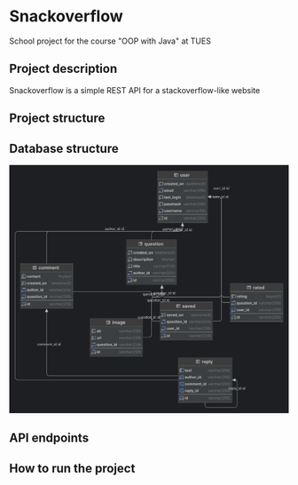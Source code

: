 # Snackoverflow
School project for the course "OOP with Java" at TUES 

## Project description
Snackoverflow is a simple REST API for a stackoverflow-like website

[//]: # (TODO: Finish project description)

## Project structure 

[//]: # (TODO: Add project structure)

## Database structure

![Database structure](./doc/snackoverflow.png)

## API endpoints

[//]: # (TODO: Add API endpoints)

## How to run the project

[//]: # (TODO: Add instructions for running the project)
